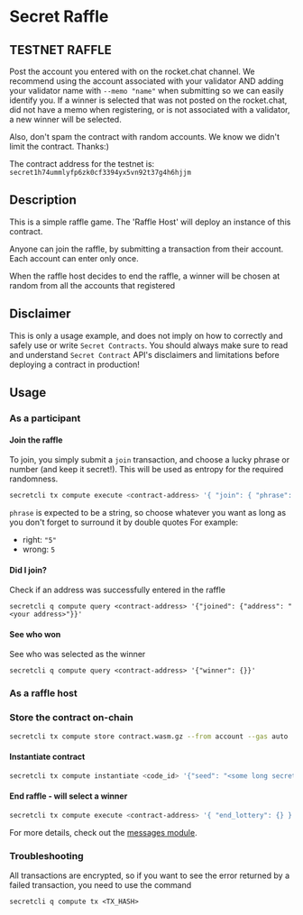 # Secret Raffle

## TESTNET RAFFLE

Post the account you entered with on the rocket.chat channel. We recommend using the account associated with your validator AND adding your validator name with `--memo "name"` when submitting so we can easily identify you. If a winner is selected that was not posted on the rocket.chat, did not have a memo when registering, or is not associated with a validator, a new winner will be selected.

Also, don't spam the contract with random accounts. We know we didn't limit the contract. Thanks:)

The contract address for the testnet is: `secret1h74ummlyfp6zk0cf3394yx5vn92t37g4h6hjjm`

## Description
This is a simple raffle game. The 'Raffle Host' will deploy an instance of this contract. 

Anyone can join the raffle, by submitting a transaction from their account. Each account can enter only once.

When the raffle host decides to end the raffle, a winner will be chosen at random from all the accounts that registered

## Disclaimer
This is only a usage example, and does not imply on how to correctly and safely use or write `Secret Contracts`. You should always make sure to read and understand `Secret Contract` API's disclaimers and limitations before deploying a contract in production!

## Usage

### As a participant 

#### Join the raffle

To join, you simply submit a `join` transaction, and choose a lucky phrase or number (and keep it secret!). This will be used as entropy for the required randomness.

```bash
secretcli tx compute execute <contract-address> '{ "join": { "phrase": "<write something fun here>" }}' --from account
```

`phrase` is expected to be a string, so choose whatever you want as long as you don't forget to surround it by double quotes
For example:
* right: `"5"` 
* wrong: `5`

#### Did I join?
Check if an address was successfully entered in the raffle
```
secretcli q compute query <contract-address> '{"joined": {"address": "<your address>"}}'
```

#### See who won
See who was selected as the winner
```
secretcli q compute query <contract-address> '{"winner": {}}'
```

### As a raffle host

### Store the contract on-chain
```bash
secretcli tx compute store contract.wasm.gz --from account --gas auto
```

#### Instantiate contract
```bash
secretcli tx compute instantiate <code_id> '{"seed": "<some long secret here>"}' --label <label> --from account
```

#### End raffle - will select a winner
```bash
secretcli tx compute execute <contract-address> '{ "end_lottery": {} }' --from account
```

For more details, check out the [messages module](https://github.com/enigmampc/secret-raffle/blob/master/src/msg.rs).

### Troubleshooting 

All transactions are encrypted, so if you want to see the error returned by a failed transaction, you need to use the command

`secretcli q compute tx <TX_HASH>`
